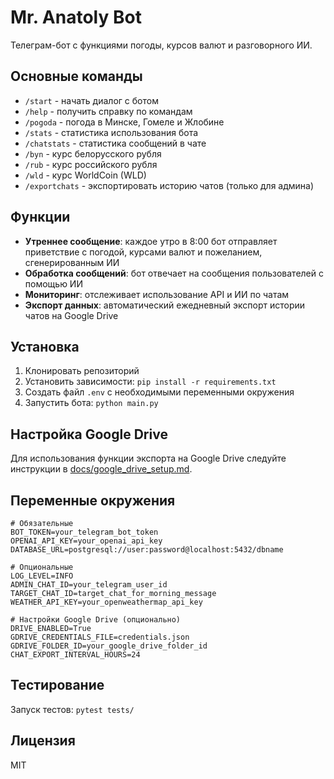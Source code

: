 # Mr. Anatoly Bot

Телеграм-бот с функциями погоды, курсов валют и разговорного ИИ.

## Основные команды

- `/start` - начать диалог с ботом
- `/help` - получить справку по командам
- `/pogoda` - погода в Минске, Гомеле и Жлобине
- `/stats` - статистика использования бота
- `/chatstats` - статистика сообщений в чате
- `/byn` - курс белорусского рубля
- `/rub` - курс российского рубля
- `/wld` - курс WorldCoin (WLD)
- `/exportchats` - экспортировать историю чатов (только для админа)

## Функции

- **Утреннее сообщение**: каждое утро в 8:00 бот отправляет приветствие с погодой, курсами валют и пожеланием, сгенерированным ИИ
- **Обработка сообщений**: бот отвечает на сообщения пользователей с помощью ИИ
- **Мониторинг**: отслеживает использование API и ИИ по чатам
- **Экспорт данных**: автоматический ежедневный экспорт истории чатов на Google Drive

## Установка

1. Клонировать репозиторий
2. Установить зависимости: `pip install -r requirements.txt`
3. Создать файл `.env` с необходимыми переменными окружения
4. Запустить бота: `python main.py`

## Настройка Google Drive

Для использования функции экспорта на Google Drive следуйте инструкции в [docs/google_drive_setup.md](docs/google_drive_setup.md).

## Переменные окружения

```
# Обязательные
BOT_TOKEN=your_telegram_bot_token
OPENAI_API_KEY=your_openai_api_key
DATABASE_URL=postgresql://user:password@localhost:5432/dbname

# Опциональные
LOG_LEVEL=INFO
ADMIN_CHAT_ID=your_telegram_user_id
TARGET_CHAT_ID=target_chat_for_morning_message
WEATHER_API_KEY=your_openweathermap_api_key

# Настройки Google Drive (опционально)
DRIVE_ENABLED=True
GDRIVE_CREDENTIALS_FILE=credentials.json
GDRIVE_FOLDER_ID=your_google_drive_folder_id
CHAT_EXPORT_INTERVAL_HOURS=24
```

## Тестирование

Запуск тестов: `pytest tests/`

## Лицензия

MIT
